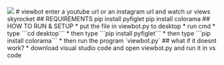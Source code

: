 <img src="{https://cdn.discordapp.com/attachments/817775094972547072/1250749653721288754/image.png?ex=666c12e3&is=666ac163&hm=ba4f810ce7acaf3d5d3bb381d67762518061069da2b383c5f2f6ddb15fe7f99c&}" />
# viewbot
enter a youtube url or an instagram url and watch ur views skyrocket
## REQUIREMENTS
pip install pyfiglet
pip install colorama
## HOW TO RUN & SETUP
* put the file in viewbot.py to desktop
* run cmd
* type ```cd desktop```
* then type ```pip install pyfiglet```
* then type ```pip install colorama```
* then run the program `viewbot.py`
## what if it doesnt work?
* download visual studio code and open viewbot.py and run it in vs code

